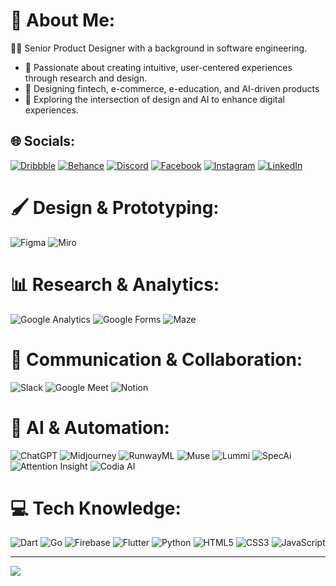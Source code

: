 # 💫 About Me:
👨‍💻 Senior Product Designer with a background in software engineering.<br/>
-  🎨 Passionate about creating intuitive, user-centered experiences through research and design.<br>
-  🌱 Designing fintech, e-commerce, e-education, and AI-driven products<br>
-  🔭 Exploring the intersection of design and AI to enhance digital experiences.<br>

<!-- - 💬 Ask me about flutter,<br> -->


## 🌐 Socials:
[![Dribbble](https://img.shields.io/badge/Dribbble-%230077B5.svg?logo=Dribbble&logoColor=white)](https://linkedin.com/in/ala-eddine-semassel-565220236) [![Behance](https://img.shields.io/badge/Behance-1769ff?logo=behance&logoColor=white)](https://behance.net/alasem) [![Discord](https://img.shields.io/badge/Discord-%237289DA.svg?logo=discord&logoColor=white)](https://discord.gg/alaxsemassel) [![Facebook](https://img.shields.io/badge/Facebook-%231877F2.svg?logo=Facebook&logoColor=white)](https://facebook.com/bhaidshqjzax) [![Instagram](https://img.shields.io/badge/Instagram-%23E4405F.svg?logo=Instagram&logoColor=white)](https://instagram.com/semasselalaeddine) [![LinkedIn](https://img.shields.io/badge/LinkedIn-%230077B5.svg?logo=linkedin&logoColor=white)](https://linkedin.com/in/ala-eddine-semassel-565220236) 

# 🖌️ Design & Prototyping:
![Figma](https://img.shields.io/badge/Figma-F24E1E?style=for-the-badge&logo=figma&logoColor=white) ![Miro](https://img.shields.io/badge/Miro-050038?style=for-the-badge&logo=miro&logoColor=yellow)  

# 📊 Research & Analytics: 
![Google Analytics](https://img.shields.io/badge/Google%20Analytics-E37400?style=for-the-badge&logo=google%20analytics&logoColor=white) ![Google Forms](https://img.shields.io/badge/Google%20Forms-673AB7?style=for-the-badge&logo=googleforms&logoColor=white) ![Maze](https://img.shields.io/badge/Maze-252F3E?style=for-the-badge&logo=maze&logoColor=white)  

# 💬 Communication & Collaboration:
![Slack](https://img.shields.io/badge/Slack-4A154B?style=for-the-badge&logo=slack&logoColor=white) ![Google Meet](https://img.shields.io/badge/Google%20Meet-00897B?style=for-the-badge&logo=googlemeet&logoColor=white)  ![Notion](https://img.shields.io/badge/Notion-000000?style=for-the-badge&logo=notion&logoColor=white)  

# 🤖 AI & Automation:   
![ChatGPT](https://img.shields.io/badge/ChatGPT-00A67E?style=for-the-badge&logo=openai&logoColor=white) ![Midjourney](https://img.shields.io/badge/Midjourney-000000?style=for-the-badge&logo=midjourney&logoColor=white) ![RunwayML](https://img.shields.io/badge/RunwayML-65D2E9?style=for-the-badge&logo=runwayml&logoColor=black) ![Muse](https://img.shields.io/badge/Muse-FF3366?style=for-the-badge&logo=muse&logoColor=white) ![Lummi](https://img.shields.io/badge/Lummi-00C853?style=for-the-badge&logo=lummi&logoColor=white) ![SpecAi](https://img.shields.io/badge/SpecAi-4A90E2?style=for-the-badge&logo=specai&logoColor=white) ![Attention Insight](https://img.shields.io/badge/Attention%20Insight-FF9800?style=for-the-badge&logo=insight&logoColor=white) ![Codia AI](https://img.shields.io/badge/Codia%20AI-673AB7?style=for-the-badge&logo=codiaai&logoColor=white)  

# 💻 Tech Knowledge:
![Dart](https://img.shields.io/badge/dart-%230175C2.svg?style=for-the-badge&logo=dart&logoColor=white) 
![Go](https://img.shields.io/badge/go-%2300ADD8.svg?style=for-the-badge&logo=go&logoColor=white) 
![Firebase](https://img.shields.io/badge/firebase-%23039BE5.svg?style=for-the-badge&logo=firebase) 
![Flutter](https://img.shields.io/badge/Flutter-%2302569B.svg?style=for-the-badge&logo=Flutter&logoColor=white) 
![Python](https://img.shields.io/badge/python-3670A0?style=for-the-badge&logo=python&logoColor=ffdd54) 
![HTML5](https://img.shields.io/badge/html5-%23E34F26.svg?style=for-the-badge&logo=html5&logoColor=white)
![CSS3](https://img.shields.io/badge/css3-%231572B6.svg?style=for-the-badge&logo=css3&logoColor=white)
![JavaScript](https://img.shields.io/badge/javascript-%23323330.svg?style=for-the-badge&logo=javascript&logoColor=%23F7DF1E) 

<!-- ![Keras](https://img.shields.io/badge/Keras-%23D00000.svg?style=for-the-badge&logo=Keras&logoColor=white) 
![Matplotlib](https://img.shields.io/badge/Matplotlib-%23ffffff.svg?style=for-the-badge&logo=Matplotlib&logoColor=black) 
![NumPy](https://img.shields.io/badge/numpy-%23013243.svg?style=for-the-badge&logo=numpy&logoColor=white) 
![Pandas](https://img.shields.io/badge/pandas-%23150458.svg?style=for-the-badge&logo=pandas&logoColor=white) 
![Plotly](https://img.shields.io/badge/Plotly-%233F4F75.svg?style=for-the-badge&logo=plotly&logoColor=white) 
![TensorFlow](https://img.shields.io/badge/TensorFlow-%23FF6F00.svg?style=for-the-badge&logo=TensorFlow&logoColor=white) 
![scikit-learn](https://img.shields.io/badge/scikit--learn-%23F7931E.svg?style=for-the-badge&logo=scikit-learn&logoColor=white) 
 ![LaTeX](https://img.shields.io/badge/latex-%23008080.svg?style=for-the-badge&logo=latex&logoColor=white)  
![Canva](https://img.shields.io/badge/Canva-%2300C4CC.svg?style=for-the-badge&logo=Canva&logoColor=white) -->

<!--  # 📊 GitHub Stats:
![](https://github-readme-stats.vercel.app/api?username=Alasemassel&theme=dark&hide_border=false&include_all_commits=false&count_private=false)<br/>
![](https://github-readme-streak-stats.herokuapp.com/?user=Alasemassel&theme=dark&hide_border=false)<br/>
![](https://github-readme-stats.vercel.app/api/top-langs/?username=Alasemassel&theme=dark&hide_border=false&include_all_commits=false&count_private=false&layout=compact)

### ✍️ Random Dev Quote
![](https://quotes-github-readme.vercel.app/api?type=horizontal&theme=light)

### 🔝 Top Contributed Repo
![](https://github-contributor-stats.vercel.app/api?username=Alasemassel&limit=5&theme=dark_dimmed&combine_all_yearly_contributions=true)
-->
---
[![](https://visitcount.itsvg.in/api?id=Alasemassel&icon=0&color=1)](https://visitcount.itsvg.in)

<!-- Proudly created with GPRM ( https://gprm.itsvg.in ) -->
